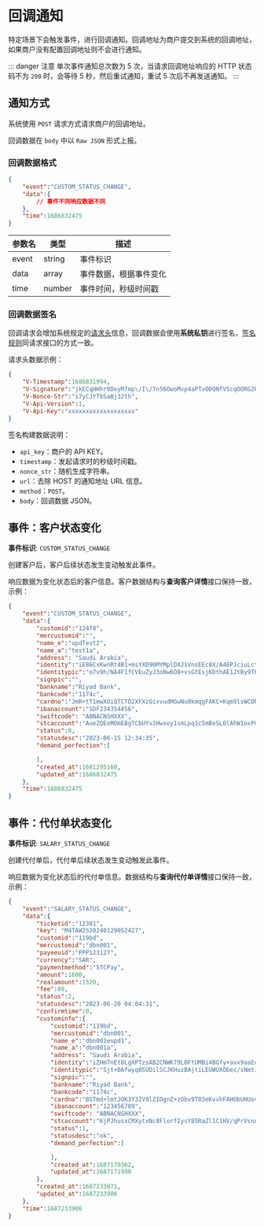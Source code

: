 # 回调通知

特定场景下会触发事件，进行回调通知。回调地址为商户提交到系统的回调地址，如果商户没有配置回调地址则不会进行通知。

::: danger 注意
单次事件通知总次数为 5 次，当请求回调地址响应的 HTTP 状态码不为 `200` 时，会等待 5 秒，然后重试通知，重试 5 次后不再发送通知。
:::

## 通知方式

系统使用 `POST` 请求方式请求商户的回调地址。

回调数据在 `body` 中以 `Raw JSON` 形式上报。

### 回调数据格式

```json
{
    "event":"CUSTOM_STATUS_CHANGE",
    "data":{
        // 事件不同响应数据不同
    },
    "time":1686832475
}
```

| **参数名** | **类型** | **描述**               |
| ---------- | -------- | ---------------------- |
| event      | string   | 事件标识               |
| data       | array    | 事件数据，根据事件变化 |
| time       | number   | 事件时间，秒级时间戳   |

### 回调数据签名

回调请求会增加系统规定的[请求头](/zh/payoutApi/apiRule/header)信息，回调数据会使用**系统私钥**进行签名，[签名规则](/zh/payoutApi/apiRule/sign)同请求接口的方式一致。

请求头数据示例：

```json
{
    "V-Timestamp":1686831994,
    "V-Signature":"jkECqHHhr0DxyM7mp\/I\/7n56OwoMvp4aPTvODQNfVScqOORG2UIQrMcr6F4MnjM+Zh++UFHLERXAKQSuozi4fAnqxA9iC0c9QUqYqluUQ4LVV0Ql6fgoqvRhU3i4EZrrXa7neaQW06hqbDGOt2VPX\/\/MxHJbickvTZooOkoqdekyc22XXFQpoEOm5NQFoZP\/HflAZSTSIiOdx4YGhGs65NGy8gMkdnUFJhtrzjKVefVMX9GchN\/l3Oq35vNnbjTC6Ce9NDbiu3aKfOswjX\/u8l0\/hcbsxpAZabbo+\/ZNwXMftL6a7gxnysO0P9pypJatNViTY4z1Vt2hUEOgjpJyjw==",
    "V-Nonce-Str":"i7yCJYTbSaBj32th",
    "V-Api-Version":1,
    "V-Api-Key":"xxxxxxxxxxxxxxxxxxx"
}
```

签名构建数据说明：

* `api_key`：商户的 API KEY。
* `timestamp`：发起请求时的秒级时间戳。
* `nonce_str`：随机生成字符串。
* `url`：去除 HOST 的通知地址 URL 信息。
* `method`：`POST`。
* `body`：回调数据 JSON。

## 事件：客户状态变化

**事件标识**: `CUSTOM_STATUS_CHANGE`

创建客户后，客户后续状态发生变动触发此事件。

响应数据为变化状态后的客户信息。客户数据结构与**查询客户详情**接口保持一致，示例：

```json
{
    "event":"CUSTOM_STATUS_CHANGE",
    "data":{
        "customid":"124f8",
        "mercustomid":"",
        "name_e":"updTest2",
        "name_a":"test1a",
        "address": "Saudi Arabia",
        "identity":"iE86CxKwnRt4B1+msYXD90MYMplDXJ1VnsEEc8X/A46PJciuLctA4kE7YrIuOJLzHC4e4SFYVtJ45fBkGsTs4UdhUu9ridfWIAyQ556zi6dIOPPjNMkCe2mNWK/Cpah5/2w2ZtDg0zqbx4mEJrowVg77RbzlFBcXYN+jQIhla9i7WtGTf4U4Kb15CwMFiOUu4IMxVuMkycubWOLh05/eMY/0Kwd49L8PvWJBJM9xVQvq+elK0u8EteQDi5UDnakGyjx5P/9m+UzzkpcahsE0HD73k7TLowf2B3rQDzFXnT5CuKtqmNwh1oNXae8jPOUxYc1TMfHStplL1YbHCyhnig==",
        "identitypic":"o7v9h/NA4F1fCVEuZyJ3oNw6O8+vsGtEsjKDthAE1JtBy9TKzucO+L29waWHTeRkE4nRUvN6OJiCAkf+h+KJWJ2PI+YROoZjQvIRioBIoFxnIpMIbQyNbUgxFJlSrUK1cnGuxu7+juIkNYzxwfIsRzkvc9g7pp7xkmj04AQZ8KyMukV0HOGFlRxNex5+k36zmq/aAuOsOGr7PByRCRE76RiFrs6K1X/rQFjqSm9rI4d+QlpgLEDNv55i/5rqH++yglubHnYRuqCjka9N9+dOOh9kEpA9MepKrLuyodBvE3QDzT1kAMaLX+sdAh7F8vH/675hkZ1NNhx3OlkXk79hxw==",
        "signpic":"",
        "bankname":"Riyad Bank",
        "bankcode":"1174c",
        "cardno":"JmR+tT1mwXOiQTCTD2XFXzQixvudMGwNu0kmqgFAKC+Kqm9lsWCDNYeSKKRXfPHN9xXGUCM7TsoW7OyoueCG48ZvwC9WET8AGfY3EF2Ls+JsTei3xR5Bzm5Wi+Mb4fAQCMHxb03WNS3d1TNK9tcNRZ/bQ6uCf8Wq8PQw48xpe0zFpEbDJM5HUe3ycI9jntos5Id7jq4j4Y3yCrmroJ9xXRXvJfUW2qJKrx7HNs3PXxqJysowEqkggviXASIdNLluU695gX9sAMB4LwdpExxwVQVcXTxsPu+nltKkZT10Hdr61XG7i54efQkRXkfyEalE+mhoLwFSF/MqotjDtEn0Tw==",
        "ibanaccount":"SDF234354456",
        "swiftcode": "ABNACNSHXXX",
        "stcaccount":"AueZQEoMOmEBgTCbUYv2Hwxoy1smLpq1c5mBeSL0lAhW1oxPGyNTk7+g4BYKL/cqIyupymoAMkk/oq6ewhoaAGz9qfmF/TXpAmYzxgUGkIXjx1/hXElvKRHYAwzzMm7pBa41k27BC0K1bgnFoMjaGjekEsjJ/rvEVLHXlOujxsy0PWZiefS6Fu69N5A8V2AU+9nVkuqpnXEt8pozEIYG+u9YEFaCV/N2v2qlKq5qCeJ/PbZSfeKhvzqOxTX7A4YBDKnswl2Wv4hYU05Sl4kQnWwuIN5pbB9q5vccdXIeViip3VnZoHbau8OvT3geBHPDwGsw87fkF8fQqexg7PryBg==",
        "status":0,
        "statusdesc":"2023-06-15 12:34:35",
        "demand_perfection":[

        ],
        "created_at":1681295160,
        "updated_at":1686832475
    },
    "time":1686832475
}
```

## 事件：代付单状态变化

**事件标识**: `SALARY_STATUS_CHANGE`

创建代付单后，代付单后续状态发生变动触发此事件。

响应数据为变化状态后的代付单信息。数据结构与**查询代付单详情**接口保持一致，示例：

```json
{
    "event":"SALARY_STATUS_CHANGE",
    "data":{
        "ticketid":"12381",
        "key": "M4TAW2S20240129052427",
        "customid":"119bd",
        "mercustomid":"dbn001",
        "payeeuid":"PPP123127",
        "currency":"SAR",
        "paymentmethod":"STCPay",
        "amount":1600,
        "realamount":1520,
        "fee":80,
        "status":2,
        "statusdesc":"2023-06-20 04:04:31",
        "confirmtime":0,
        "custominfo":{
            "customid":"119bd",
            "mercustomid":"dbn001",
            "name_e":"dbn001eupd1",
            "name_a":"dbn001a",
            "address": "Saudi Arabia",
            "identity":"iZHmTnEt8LgXPTzsAB2CNWK79LOFtUMBi4BGfy+avx9aaEuEH2E7M/SpY+NvhqJiEjFgPliYsDBteLS/xoqmO6VscaXN4R0kgiZrewepg2byrq6a3L0dfpJ33RfrSym7bFqzDt4rv2o7S48ZWFHH4ensrA0jn0EEP7dFVTvLAHLqmwU75ZX9BxDI0x8CKL5Vgr7lW+zkLs/t3j3gH10/A+1l9seDxF//7CsxvZ3S4yJyXD/mYajLRV10ur9crNyxwDkXjc6l+1cb4pAXvOiGNP6LNgAz18W7qcnLAvp0YdjIjkmEbI0aLzwvNHb3kYgCrt8t0D5lx8yPWUxP3/Qc4w==",
            "identitypic":"Sjt+0Afwyq8SUDilSCJKHuzBAjtiLEUWUXObec/sNmtib4yRf0gB/p3x1qwArCS1w4PjNmaLK1eep2/z0de7P1TzopO1IJ+VSJFUn/WBgZGdLJj5J+MZZJG9w3B/1Vk/L0q0OqF0tuQhhDNeL33lHMeoSV5JCzaXcaHfYGgEeyGA4NVjwYKQqjPFrctQIcmdXEdM0gnMGyudaW4gaEcTfFbaZm6lJW924+dqhiXGaCU4pHmiW+nSpiDKvG0rJwkiWeDP7QNCnoYgeDJStqP+nYBi73alWDWq6O0KRCWag79XLdK88XXXwaUb7glJTVhIIvbwWL8IuV9eqYpAATYUng==",
            "signpic":"",
            "bankname":"Riyad Bank",
            "bankcode":"1174c",
            "cardno":"BSTmd+lmtJOK3Y3IV9lZIOgnZ+zObv9T03eKvvhFAHObUHUovDwhcmxLWaT7tFId0D24crPblm9iACIePrgVOjABTZty5Jgjwa2cuQSrS0to3MO6RLB+2bNwyblrT/Cid0Y+RQjAfcL9tJsfI6QdzOeToejltk+rpZ+L0DQqq2vLUoC8pZcNYxaillur2V+6SyeubcgP0OseRJx+2w72SqTMkhmlO0CUXjqR7hMohUdyRJXo5g4jv2DRwon5eIt4NAL1P4DFbWjw5eiUi+4EiRcBRQVr85OJj7LnQ+9Nn3I1o8O8YTXiDa2W6yQn5+9aB+EJ1FxDjF+ZR0z9h8KvkQ==",
            "ibanaccount":"123456789",
            "swiftcode": "ABNACNSHXXX",
            "stcaccount":"KjPJhusxCMXytxNc8FlorfIysY85RaZl1C1HV/qPrVsnASVXDyupZDZqIvSv9MH4a4c0iyWBXlnFSUN+GvTKsOagQKoXxWKx84oPcnuVEZMrk+h+8bC4etzZ+D+5SgbyUOFAWZUgI6hNw4AxM4KgQEm3xp7ytPPkQGHm619e1zHETECbjEkaehND5wNT6AZ61iC7sHIKH7hVrmQSbWMDuUCR3BLo7p01A7lAgRfiQZMfDyqSuBlwybhXJzdFSlfzTay58xGCSd0GLuz8WQYfSaDJLXVluTYguk4ftdcdBwMRlDfBX6rsIdoLw+1Udh6WPDXKr89pCPCW8FHPrhT4Vg==",
            "status":1,
            "statusdesc":"ok",
            "demand_perfection":[

            ],
            "created_at":1687170362,
            "updated_at":1687171990
        },
        "created_at":1687233871,
        "updated_at":1687233906
    },
    "time":1687233906
}
```